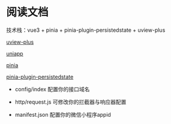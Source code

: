 # 阅读文档

技术栈：vue3 + pinia + pinia-plugin-persistedstate + uview-plus

[uview-plus](https://uiadmin.net/uview-plus/components/intro.html "uview-plus")

[uniapp](https://uniapp.dcloud.net.cn/)

[pinia](https://pinia.vuejs.org/zh/core-concepts/)

[pinia-plugin-persistedstate](https://prazdevs.github.io/pinia-plugin-persistedstate/)

- config/index 配置你的接口域名

- http/request.js 可修改你的拦截器与响应器配置

- manifest.json 配置你的微信小程序appid
